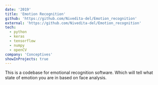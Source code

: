 ```yaml
---
date: '2019'
title: 'Emotion Recognition'
github: 'https://github.com/Nivedita-del/Emotion_recognition'
external: 'https://github.com/Nivedita-del/Emotion_recognition'
tech:
  - python
  - keras
  - tensorflow
  - numpy
  - openCV
company: 'Conceptives'
showInProjects: true
---
```

This is a codebase for emotional recognition software. Which will tell what state of emotion you are in based on face analysis.